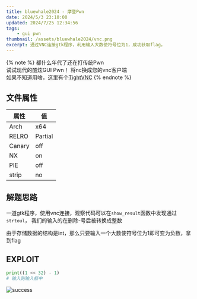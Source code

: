 ```yaml
---
title: bluewhale2024 - 摩登Pwn
date: 2024/5/3 23:10:00
updated: 2024/7/25 12:34:56
tags:
    - gui pwn
thumbnail: /assets/bluewhale2024/vnc.png
excerpt: 通过VNC连接gtk程序，利用输入大数使符号位为1，成功获取flag。
---
```


{% note %}
都什么年代了还在打传统Pwn  
试试现代的酷炫GUI Pwn！ 
将nc换成您的vnc客户端  
如果不知道用啥，这里有个[TightVNC](https://www.tightvnc.com/)
{% endnote %}

## 文件属性

|属性  |值    |
|------|------|
|Arch  |x64   |
|RELRO|Partial|
|Canary|off   |
|NX    |on    |
|PIE   |off   |
|strip |no    |

## 解题思路

一道gtk程序，使用vnc连接，观察代码可以在`show_result`函数中发现通过`strtoul`，
我们的输入的在删除-号后被转换成整数

由于存储数据的结构是int，那么只要输入一个大数使符号位为1即可变为负数，拿到flag

## EXPLOIT

```python
print((1 << 32) - 1)
# 输入到输入框中
```

![success](/assets/bluewhale2024/vnc.png)
